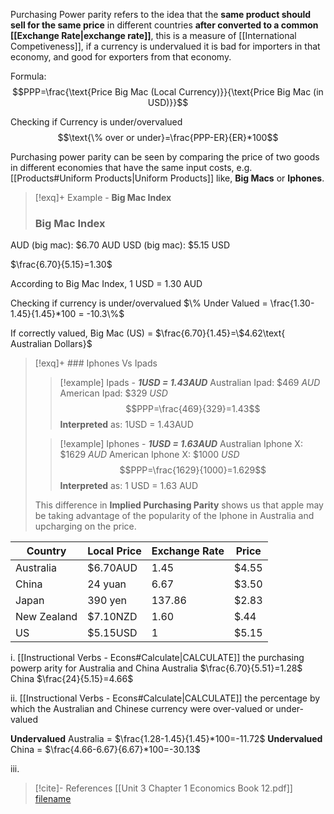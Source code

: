 
Purchasing Power parity refers to the idea that the **same product should sell for the same price** in different countries **after converted to a common [[Exchange Rate|exchange rate]]**, this is a measure of [[International Competiveness]], if a currency is undervalued it is bad for importers in that economy, and good for exporters from that economy.

Formula:
$$PPP=\frac{\text{Price Big Mac (Local Currency)}}{\text{Price Big Mac (in USD)}}$$

Checking if Currency is under/overvalued
$$\text{\% over or under}=\frac{PPP-ER}{ER}*100$$

Purchasing power parity can be seen by comparing the price of two goods in different economies that have the same input costs, e.g. [[Products#Uniform Products|Uniform Products]] like, **Big Macs** or **Iphones**.

>[!exq]+ Example - **Big Mac Index**
>### Big Mac Index
>
AUD (big mac): $6.70 AUD
USD (big mac): $5.15 USD
>
 $\frac{6.70}{5.15}=1.30$
>
According to Big Mac Index, 1 USD = 1.30 AUD
>
Checking if currency is under/overvalued
$\% Under Valued = \frac{1.30-1.45}{1.45}*100 = -10.3\%$
>
If correctly valued, Big Mac (US) = $\frac{6.70}{1.45}=\$4.62\text{ Australian Dollars}$

>[!exq]+ ### Iphones Vs Ipads
>>[!example] Ipads - ***1USD = 1.43AUD***
>Australian Ipad: $469 *AUD*
American Ipad: $329 *USD*
$$PPP=\frac{469}{329}=1.43$$
**Interpreted** as: 1USD = 1.43AUD
>
>>
>
>>[!example] Iphones - ***1USD = 1.63AUD***
>Australian Iphone X: $1629 *AUD*
American Iphone X: $1000 *USD*
$$PPP=\frac{1629}{1000}=1.629$$
**Interpreted** as: 1 USD = 1.63 AUD
> 
> This difference in **Implied Purchasing Parity** shows us that apple may be taking advantage of the popularity of the Iphone in Australia and upcharging on the price.

| Country     | Local Price | Exchange Rate | Price |
| ----------- | ----------- | ------------- | ----- |
| Australia   | $6.70AUD    | 1.45          | $4.55 |
| China       | 24 yuan     | 6.67          | $3.50 |
| Japan       | 390 yen     | 137.86        | $2.83 |
| New Zealand | $7.10NZD    | 1.60          | $.44  |
| US          | $5.15USD    | 1             | $5.15      |

i. [[Instructional Verbs - Econs#Calculate|CALCULATE]] the purchasing powerp arity for Australia and China
Australia $\frac{6.70}{5.51}=1.28$
China $\frac{24}{5.15}=4.66$

ii. [[Instructional Verbs - Econs#Calculate|CALCULATE]] the percentage by which the Australian and Chinese currency were over-valued or under-valued

**Undervalued**  Australia = $\frac{1.28-1.45}{1.45}*100=-11.72$
**Undervalued** China = $\frac{4.66-6.67}{6.67}*100=-30.13$

iii. 
>[!cite]- References
>[[Unit 3 Chapter 1 Economics Book 12.pdf]]
>[filename](file:///<absolute-path>)
